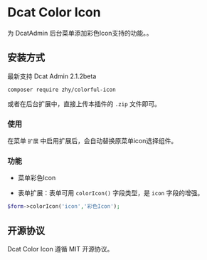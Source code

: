 # Dcat Color Icon

为 DcatAdmin 后台菜单添加彩色Icon支持的功能。。

## 安装方式

最新支持 Dcat Admin 2.1.2beta

`composer require zhy/colorful-icon`

或者在后台扩展中，直接上传本插件的 `.zip` 文件即可。

### 使用

在菜单 `扩展` 中启用扩展后，会自动替换原菜单icon选择组件。

### 功能

- 菜单彩色Icon

- 表单扩展：表单可用 `colorIcon()` 字段类型，是 `icon` 字段的增强。

```PHP
$form->colorIcon('icon','彩色Icon');
```

## 开源协议

Dcat Color Icon 遵循 MIT 开源协议。
